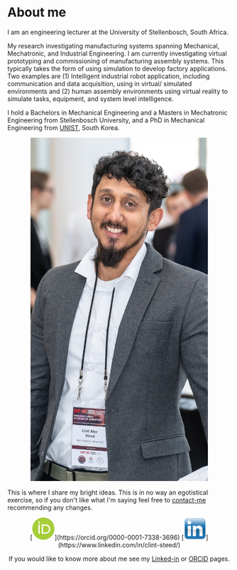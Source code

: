 # About me

I am an engineering lecturer at the University of Stellenbosch, South Africa. 

My research investigating manufacturing systems spanning Mechanical, Mechatronic, and Industrial Engineering. I am currently investigating virtual prototyping and commissioning of manufacturing assembly systems. This typically takes the form of using simulation to develop factory applications. Two examples are (1) Intelligent industrial robot application, including communication and data acquisition, using in virtual/ simulated environments and (2) human assembly environments using virtual reality to simulate tasks, equipment, and system level intelligence.

I hold a Bachelors in Mechanical Engineering and a Masters in Mechatronic Engineering from Stellenbosch University, and a PhD in Mechanical Engineering from [UNIST](https://www.unist.ac.kr/), South Korea.

<center><img src="images/length.jpg" alt="Profile_pic" /></center> 

This is where I share my bright ideas. This is in no way an egotistical exercise, so if you don't like what I'm saying feel free to [contact-me](mailto:csteed@ieee.org) recommending any changes. 

<center>
[<img src="images/orcid.png" alt="https://orcid.org/0000-0001-7338-3696" style="width:50px;height:50px" />](https://orcid.org/0000-0001-7338-3696) [<img src="images/linkedIn.jpg" alt="https://www.linkedin.com/in/clint-steed/" style="width:50px;height:50px"  />](https://www.linkedin.com/in/clint-steed/) 



If you would like to know more about me see my [Linked-in](https://www.linkedin.com/in/clint-steed/) or [ORCID](https://orcid.org/0000-0001-7338-3696) pages.

